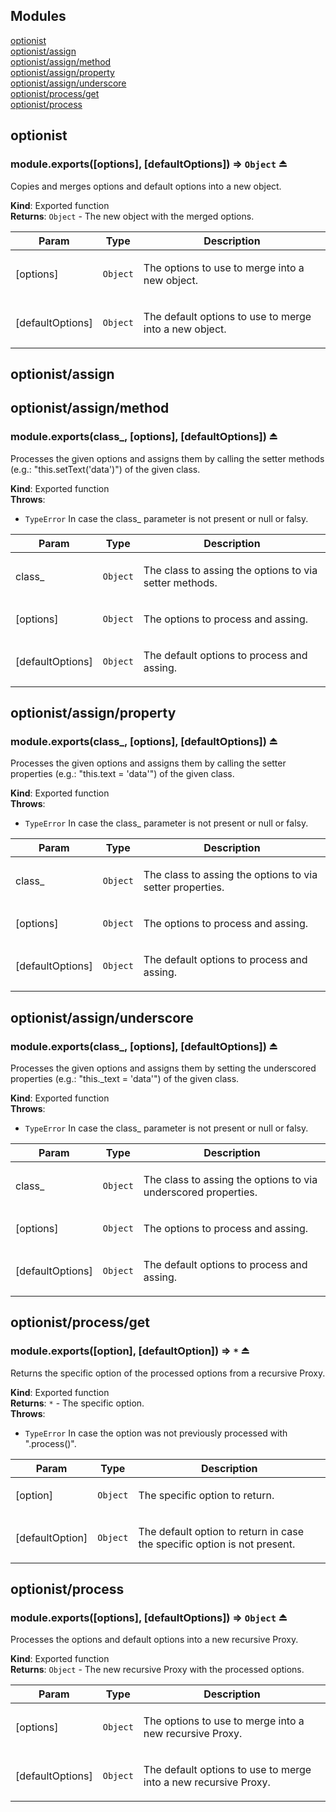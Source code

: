 ## Modules

<dl>
<dt><a href="#module_optionist">optionist</a></dt>
<dd></dd>
<dt><a href="#module_optionist/assign">optionist/assign</a></dt>
<dd></dd>
<dt><a href="#module_optionist/assign/method">optionist/assign/method</a></dt>
<dd></dd>
<dt><a href="#module_optionist/assign/property">optionist/assign/property</a></dt>
<dd></dd>
<dt><a href="#module_optionist/assign/underscore">optionist/assign/underscore</a></dt>
<dd></dd>
<dt><a href="#module_optionist/process/get">optionist/process/get</a></dt>
<dd></dd>
<dt><a href="#module_optionist/process">optionist/process</a></dt>
<dd></dd>
</dl>

<a name="module_optionist"></a>

## optionist
<a name="exp_module_optionist--module.exports"></a>

### module.exports([options], [defaultOptions]) ⇒ <code>Object</code> ⏏
Copies and merges options and default options into a new object.

**Kind**: Exported function  
**Returns**: <code>Object</code> - The new object with the merged options.  
<table>
  <thead>
    <tr>
      <th>Param</th><th>Type</th><th>Description</th>
    </tr>
  </thead>
  <tbody>
<tr>
    <td>[options]</td><td><code>Object</code></td><td><p>The options to use to merge into a new object.</p>
</td>
    </tr><tr>
    <td>[defaultOptions]</td><td><code>Object</code></td><td><p>The default options to use to merge into a new object.</p>
</td>
    </tr>  </tbody>
</table>

<a name="module_optionist/assign"></a>

## optionist/assign
<a name="module_optionist/assign/method"></a>

## optionist/assign/method
<a name="exp_module_optionist/assign/method--module.exports"></a>

### module.exports(class_, [options], [defaultOptions]) ⏏
Processes the given options and assigns them by calling the setter methods
(e.g.: "this.setText('data')") of the given class.

**Kind**: Exported function  
**Throws**:

- <code>TypeError</code> In case the class_ parameter is not present or null or falsy.

<table>
  <thead>
    <tr>
      <th>Param</th><th>Type</th><th>Description</th>
    </tr>
  </thead>
  <tbody>
<tr>
    <td>class_</td><td><code>Object</code></td><td><p>The class to assing the options to via setter methods.</p>
</td>
    </tr><tr>
    <td>[options]</td><td><code>Object</code></td><td><p>The options to process and assing.</p>
</td>
    </tr><tr>
    <td>[defaultOptions]</td><td><code>Object</code></td><td><p>The default options to process and assing.</p>
</td>
    </tr>  </tbody>
</table>

<a name="module_optionist/assign/property"></a>

## optionist/assign/property
<a name="exp_module_optionist/assign/property--module.exports"></a>

### module.exports(class_, [options], [defaultOptions]) ⏏
Processes the given options and assigns them by calling the setter properties
(e.g.: "this.text = 'data'") of the given class.

**Kind**: Exported function  
**Throws**:

- <code>TypeError</code> In case the class_ parameter is not present or null or falsy.

<table>
  <thead>
    <tr>
      <th>Param</th><th>Type</th><th>Description</th>
    </tr>
  </thead>
  <tbody>
<tr>
    <td>class_</td><td><code>Object</code></td><td><p>The class to assing the options to via setter properties.</p>
</td>
    </tr><tr>
    <td>[options]</td><td><code>Object</code></td><td><p>The options to process and assing.</p>
</td>
    </tr><tr>
    <td>[defaultOptions]</td><td><code>Object</code></td><td><p>The default options to process and assing.</p>
</td>
    </tr>  </tbody>
</table>

<a name="module_optionist/assign/underscore"></a>

## optionist/assign/underscore
<a name="exp_module_optionist/assign/underscore--module.exports"></a>

### module.exports(class_, [options], [defaultOptions]) ⏏
Processes the given options and assigns them by setting the underscored properties
(e.g.: "this._text = 'data'") of the given class.

**Kind**: Exported function  
**Throws**:

- <code>TypeError</code> In case the class_ parameter is not present or null or falsy.

<table>
  <thead>
    <tr>
      <th>Param</th><th>Type</th><th>Description</th>
    </tr>
  </thead>
  <tbody>
<tr>
    <td>class_</td><td><code>Object</code></td><td><p>The class to assing the options to via underscored properties.</p>
</td>
    </tr><tr>
    <td>[options]</td><td><code>Object</code></td><td><p>The options to process and assing.</p>
</td>
    </tr><tr>
    <td>[defaultOptions]</td><td><code>Object</code></td><td><p>The default options to process and assing.</p>
</td>
    </tr>  </tbody>
</table>

<a name="module_optionist/process/get"></a>

## optionist/process/get
<a name="exp_module_optionist/process/get--module.exports"></a>

### module.exports([option], [defaultOption]) ⇒ <code>\*</code> ⏏
Returns the specific option of the processed options from a recursive Proxy.

**Kind**: Exported function  
**Returns**: <code>\*</code> - The specific option.  
**Throws**:

- <code>TypeError</code> In case the option was not previously processed with ".process()".

<table>
  <thead>
    <tr>
      <th>Param</th><th>Type</th><th>Description</th>
    </tr>
  </thead>
  <tbody>
<tr>
    <td>[option]</td><td><code>Object</code></td><td><p>The specific option to return.</p>
</td>
    </tr><tr>
    <td>[defaultOption]</td><td><code>Object</code></td><td><p>The default option to return in case the specific option is not present.</p>
</td>
    </tr>  </tbody>
</table>

<a name="module_optionist/process"></a>

## optionist/process
<a name="exp_module_optionist/process--module.exports"></a>

### module.exports([options], [defaultOptions]) ⇒ <code>Object</code> ⏏
Processes the options and default options into a new recursive Proxy.

**Kind**: Exported function  
**Returns**: <code>Object</code> - The new recursive Proxy with the processed options.  
<table>
  <thead>
    <tr>
      <th>Param</th><th>Type</th><th>Description</th>
    </tr>
  </thead>
  <tbody>
<tr>
    <td>[options]</td><td><code>Object</code></td><td><p>The options to use to merge into a new recursive Proxy.</p>
</td>
    </tr><tr>
    <td>[defaultOptions]</td><td><code>Object</code></td><td><p>The default options to use to merge into a new recursive Proxy.</p>
</td>
    </tr>  </tbody>
</table>

